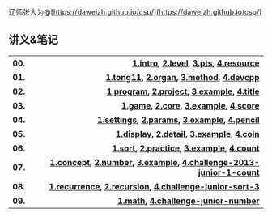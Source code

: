 辽师张大为@[https://daweizh.github.io/csp/](https://daweizh.github.io/csp/)

## 讲义&笔记

<table style="border:0px;width:100%;">
  <tr>
    <th style="border:0px;text-align:left">00.</th>
    <th style="border:0px;text-align:right">
      <a href='00/1.intro.html'>1.intro</a>,
      <a href='00/2.level.html'>2.level</a>,
      <a href='00/3.pts.html'>3.pts</a>,
      <a href='00/4.resource.html'>4.resource</a>
    </th>
  </tr>
  <tr>
    <th style="border:0px;text-align:left">01.</th>
    <th style="border:0px;text-align:right">
      <a href='01/1.tong11.html'>1.tong11</a>,
      <a href='01/2.organ.html'>2.organ</a>,
      <a href='01/3.method.html'>3.method</a>,
      <a href='01/4.devcpp.html'>4.devcpp</a>
    </th>
  </tr>
  <tr>
    <th style="border:0px;text-align:left">02.</th>
    <th style="border:0px;text-align:right">
      <a href='02/1.program.html'>1.program</a>,
      <a href='02/2.project.html'>2.project</a>,
      <a href='02/3.example.html'>3.example</a>,
      <a href='02/4.junior-2018-title.html'>4.title</a>
    </th>
  </tr>
  <tr>
    <th style="border:0px;text-align:left">03.</th>
    <th style="border:0px;text-align:right">
      <a href='03/1.game.html'>1.game</a>,
      <a href='03/2.core.html'>2.core</a>,
      <a href='03/3.example.html'>3.example</a>,
      <a href='03/4.junior-2017-score.html'>4.score</a>
    </th>
  </tr>
  <tr>
    <th style="border:0px;text-align:left">04.</th>
    <th style="border:0px;text-align:right">
      <a href='04/1.settings.html'>1.settings</a>,
      <a href='04/2.params.html'>2.params</a>,
      <a href='04/3.example.html'>3.example</a>,
      <a href='04/4.junior-2016-pencil.html'>4.pencil</a>
    </th>
  </tr>
  <tr>
    <th style="border:0px;text-align:left">05.</th>
    <th style="border:0px;text-align:right">
      <a href='05/1.display.html'>1.display</a>,
      <a href='05/2.detail.html'>2.detail</a>,
      <a href='05/3.example.html'>3.example</a>,
      <a href='05/4.junior-2015-coin.html'>4.coin</a>
    </th>
  </tr>
  <tr>
    <th style="border:0px;text-align:left">06.</th>
    <th style="border:0px;text-align:right">
      <a href='06/1.sort.html'>1.sort</a>,
      <a href='06/2.practice.html'>2.practice</a>,
      <a href='06/3.example.html'>3.example</a>,
      <a href='06/4.junior-2014-count.html'>4.count</a>
    </th>
  </tr>
  <tr>
    <th style="border:0px;text-align:left">07.</th>
    <th style="border:0px;text-align:right">
      <a href='07/1.concept.html'>1.concept</a>,
      <a href='07/2.number.html'>2.number</a>,
      <a href='07/3.example.html'>3.example</a>,
      <a href='07/4.challenge.html'>4.challenge-2013-junior-1-count</a>
    </th>
  </tr>
  <tr>
    <th style="border:0px;text-align:left">08.</th>
    <th style="border:0px;text-align:right">
      <a href='08/1.recurrence.html'>1.recurrence</a>,
      <a href='08/2.recursion.html'>2.recursion</a>,
      <a href='08/4.challenge.html'>4.challenge-junior-sort-3</a>
    </th>
  </tr>
  <tr>
    <th style="border:0px;text-align:left">09.</th>
    <th style="border:0px;text-align:right">
      <a href='09/1.math.html'>1.math</a>,
      <a href='09/4.challenge.html'>4.challenge-junior-number</a>
    </th>
  </tr>
  <!-- <tr>
    <th style="border:0px;text-align:left">10.</th><th>
    </th>
  </tr>
  <tr>
    <th style="border:0px;text-align:left">11.</th><th>
    </th>
  </tr> -->
</table>



